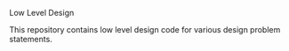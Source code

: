 Low Level Design

This repository contains low level design code for various design problem statements.
